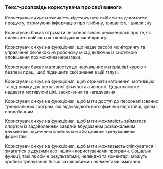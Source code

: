 ### Текст-розповідь користувача про свої вимоги 

Користувач очікує можливість відстежувати свій сон за допомогою продукту, отримуючи інформацію про глибину, тривалість і цикли сну.

Користувач бажає отримати персоналізовані рекомендації про те, як поліпшити свій сон на основі даних моніторингу.

Користувач очікує на функціонал, що надає засоби моніторингу та управління безпекою на робочому місці, включно із системою оповіщення про можливі небезпеки.

Користувач бажає мати доступ до навчальних матеріалів і курсів з безпеки праці, щоб підвищити свої знання в цій галузі.

Користувач очікує на функціонал, щоб отримати натхнення, мотивацію та підтримку для регулярної фізичної активності. Додаток може надавати мотивуючі цілі, заохочення та нагадування.

Користувач очікує на функціонал, щоб мати доступ до персоналізованих тренувальних програм, які відповідають його фізичній підготовці, цілям і вподобанням.

Користувач очікує на функціонал, щоб  мати можливість займатися спортом із задоволенням завдяки вбудованим розважальним елементам, музичним плейлистам або цікавим тренувальним форматам.

Користувач очікує на функціонал, щоб мати можливысть спілкуватися і змагатися з друзями або іншими користувачами програми. Соціальні функції, такі як обмін результатами, челенджі та коментарі, можуть зробити тренування більш захопливими з элементами змагання.
